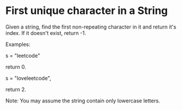 # First unique character in a String

Given a string, find the first non-repeating character in it and return it's index. If it doesn't exist, return -1.

Examples:

s = "leetcode"

return 0.

s = "loveleetcode",

return 2.

Note: You may assume the string contain only lowercase letters.
